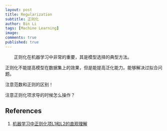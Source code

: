 ```yaml
---
layout: post
title: Regularization
subtitle: 正则化
author: Bin Li
tags: [Machine Learning]
image: 
comments: true
published: true
---
```


　　正则化在机器学习中非常的重要，其是模型选择的典型方法。


正则化不能提高模型在数据集上的效果，但是能提高泛化能力。能够解决过拟合问题。

注意范数和正则的区别！

注意正则化项求导的时候怎么操作？

## References
1. [机器学习中正则化项L1和L2的直观理解](https://blog.csdn.net/jinping_shi/article/details/52433975)